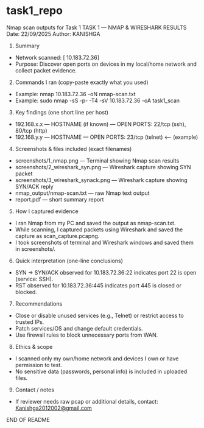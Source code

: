 # task1_repo
Nmap scan outputs for Task 1
TASK 1 — NMAP & WIRESHARK RESULTS
Date: 22/09/2025
Author: KANISHGA

1) Summary
- Network scanned: [ 10.183.72.36]
- Purpose: Discover open ports on devices in my local/home network and collect packet evidence.

2) Commands I ran (copy-paste exactly what you used)
- Example: nmap  10.183.72.36 -oN nmap-scan.txt
- Example: sudo nmap -sS -p- -T4 -sV  10.183.72.36 -oA task1_scan

 3) Key findings (one short line per host)
- 192.168.x.x — HOSTNAME (if known) — OPEN PORTS: 22/tcp (ssh), 80/tcp (http)
- 192.168.y.y — HOSTNAME — OPEN PORTS: 23/tcp (telnet)  <-- (example)

4) Screenshots & files included (exact filenames)
- screenshots/1_nmap.png  — Terminal showing Nmap scan results
- screenshots/2_wireshark_syn.png — Wireshark capture showing SYN packet
- screenshots/3_wireshark_synack.png — Wireshark capture showing SYN/ACK reply
- nmap_output/nmap-scan.txt — raw Nmap text output
- report.pdf — short summary report

5) How I captured evidence
- I ran Nmap from my PC and saved the output as nmap-scan.txt.
- While scanning, I captured packets using Wireshark and saved the capture as scan_capture.pcapng.
- I took screenshots of terminal and Wireshark windows and saved them in screenshots/.

6) Quick interpretation (one-line conclusions)
- SYN -> SYN/ACK observed for  10.183.72.36:22 indicates port 22 is open (service: SSH).
- RST observed for  10.183.72.36:445 indicates port 445 is closed or blocked.

7) Recommendations
- Close or disable unused services (e.g., Telnet) or restrict access to trusted IPs.
- Patch services/OS and change default credentials.
- Use firewall rules to block unnecessary ports from WAN.

8) Ethics & scope
- I scanned only my own/home network and devices I own or have permission to test.
- No sensitive data (passwords, personal info) is included in uploaded files.

9) Contact / notes
- If reviewer needs raw pcap or additional details, contact: Kanishga2012002@gmail.com

END OF README
